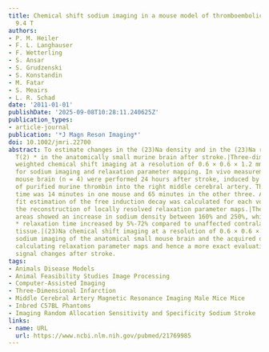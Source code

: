 ```yaml
---
title: Chemical shift sodium imaging in a mouse model of thromboembolic stroke at
  9.4 T
authors:
- P. M. Heiler
- F. L. Langhauser
- F. Wetterling
- S. Ansar
- S. Grudzenski
- S. Konstandin
- M. Fatar
- S. Meairs
- L. R. Schad
date: '2011-01-01'
publishDate: '2025-09-08T10:28:11.240625Z'
publication_types:
- article-journal
publication: '*J Magn Reson Imaging*'
doi: 10.1002/jmri.22700
abstract: To estimate changes in the (23)Na density and in the (23)Na relaxation time
  T(2) * in the anatomically small murine brain after stroke.|Three-dimensional acquisition
  weighted chemical shift imaging at a resolution of 0.6 × 0.6 × 1.2 mm(3) was used
  for sodium imaging and relaxation parameter mapping. In vivo measurements of the
  mouse brain (n = 4) were performed 24 hours after stroke, induced by microinjection
  of purified murine thrombin into the right middle cerebral artery. The measurement
  time was 14 minutes in one mouse and 65 minutes in the other three. An exponential
  fit estimation of the free induction decay was calculated for each voxel enabling
  the reconstruction of locally resolved relaxation parameter maps.|The infarcted
  areas showed an increase in sodium density between 160% and 250%, while the T(2)
  * relaxation time increased by 5%-72% compared to unaffected contralateral brain
  tissue.|(23)Na chemical shift imaging at a resolution of 0.6 × 0.6 × 1.2 mm(3) enabled
  sodium imaging of the anatomical small mouse brain and the acquired data allowed
  calculating relaxation parameter maps and hence a more exact evaluation of sodium
  signal changes after stroke.
tags:
- Animals Disease Models
- Animal Feasibility Studies Image Processing
- Computer-Assisted Imaging
- Three-Dimensional Infarction
- Middle Cerebral Artery Magnetic Resonance Imaging Male Mice Mice
- Inbred C57BL Phantoms
- Imaging Random Allocation Sensitivity and Specificity Sodium Stroke
links:
- name: URL
  url: https://www.ncbi.nlm.nih.gov/pubmed/21769985
---
```

